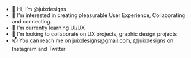 - 👋 Hi, I’m @juixdesigns
- 👀 I’m interested in creating pleasurable User Experience, Collaborating and connecting.
- 🌱 I’m currently learning UI/UX 
- 💞️ I’m looking to collaborate on UX projects, graphic design projects
- 📫 You can reach me on juixdesigns@gmail.com, @juixdesigns on Instagram and Twitter

<!---
juixdesigns/juixdesigns is a ✨ special ✨ repository because its `README.md` (this file) appears on your GitHub profile.
You can click the Preview link to take a look at your changes.
--->

